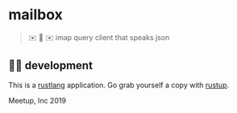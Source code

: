 # mailbox

> ✉️ 💌 ✉️ imap query client that speaks json

## 👩‍🏭 development

This is a [rustlang](https://www.rust-lang.org/en-US/) application.
Go grab yourself a copy with [rustup](https://rustup.rs/).

Meetup, Inc 2019